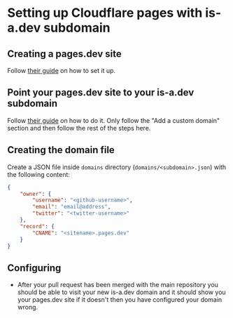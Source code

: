 # Setting up Cloudflare pages with is-a.dev subdomain

## Creating a pages.dev site
Follow [their guide](https://developers.cloudflare.com/pages/get-started/guide/) on how to set it up.

## Point your pages.dev site to your is-a.dev subdomain
Follow [their guide](https://developers.cloudflare.com/pages/platform/custom-domains/#add-a-custom-domain) on how to do it.
Only follow the "Add a custom domain" section and then follow the rest of the steps here.

## Creating the domain file
Create a JSON file inside `domains` directory (`domains/<subdomain>.json`) with the following content:

```json 
{
    "owner": {
        "username": "<github-username>",
        "email": "email@address",
        "twitter": "<twitter-username>"
    },
    "record": {
        "CNAME": "<sitename>.pages.dev"
    }
} 
```

## Configuring
- After your pull request has been merged with the main repository you should be able to visit your new is-a.dev domain and it should show you your pages.dev site
if it doesn't then you have configured your domain wrong.
